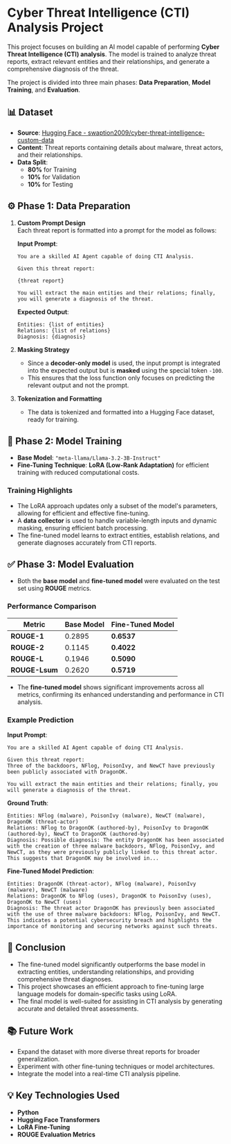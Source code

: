 # Cyber Threat Intelligence (CTI) Analysis Project

This project focuses on building an AI model capable of performing **Cyber Threat Intelligence (CTI) analysis**. The model is trained to analyze threat reports, extract relevant entities and their relationships, and generate a comprehensive diagnosis of the threat.

The project is divided into three main phases: **Data Preparation**, **Model Training**, and **Evaluation**.


## 📊 **Dataset**

- **Source**: [Hugging Face - swaption2009/cyber-threat-intelligence-custom-data](https://huggingface.co/datasets/swaption2009/cyber-threat-intelligence-custom-data)  
- **Content**: Threat reports containing details about malware, threat actors, and their relationships.  
- **Data Split**:
  - **80%** for Training  
  - **10%** for Validation  
  - **10%** for Testing  


## ⚙️ **Phase 1: Data Preparation**

1. **Custom Prompt Design**  
   Each threat report is formatted into a prompt for the model as follows:

   **Input Prompt**:
   ```
   You are a skilled AI Agent capable of doing CTI Analysis.

   Given this threat report:

   {threat report}

   You will extract the main entities and their relations; finally, you will generate a diagnosis of the threat.
   ```

   **Expected Output**:
   ```
   Entities: {list of entities}  
   Relations: {list of relations}  
   Diagnosis: {diagnosis}
   ```

2. **Masking Strategy**  
   - Since a **decoder-only model** is used, the input prompt is integrated into the expected output but is **masked** using the special token `-100`.  
   - This ensures that the loss function only focuses on predicting the relevant output and not the prompt.

3. **Tokenization and Formatting**  
   - The data is tokenized and formatted into a Hugging Face dataset, ready for training.


## 🔧 **Phase 2: Model Training**

- **Base Model**: `"meta-llama/Llama-3.2-3B-Instruct"`  
- **Fine-Tuning Technique**: **LoRA (Low-Rank Adaptation)** for efficient training with reduced computational costs.

### Training Highlights
- The LoRA approach updates only a subset of the model's parameters, allowing for efficient and effective fine-tuning.  
- A **data collector** is used to handle variable-length inputs and dynamic masking, ensuring efficient batch processing.  
- The fine-tuned model learns to extract entities, establish relations, and generate diagnoses accurately from CTI reports.


## ✅ **Phase 3: Model Evaluation**

- Both the **base model** and **fine-tuned model** were evaluated on the test set using **ROUGE** metrics.

### **Performance Comparison**

| Metric    | Base Model | Fine-Tuned Model |
|-----------|------------|------------------|
| **ROUGE-1**   | 0.2895     | **0.6537**         |
| **ROUGE-2**   | 0.1145     | **0.4022**         |
| **ROUGE-L**   | 0.1946     | **0.5090**         |
| **ROUGE-Lsum**| 0.2620     | **0.5719**         |

- The **fine-tuned model** shows significant improvements across all metrics, confirming its enhanced understanding and performance in CTI analysis.

### **Example Prediction**

**Input Prompt**:
```
You are a skilled AI Agent capable of doing CTI Analysis.

Given this threat report:
Three of the backdoors, NFlog, PoisonIvy, and NewCT have previously been publicly associated with DragonOK.

You will extract the main entities and their relations; finally, you will generate a diagnosis of the threat.
```

**Ground Truth**:
```
Entities: NFlog (malware), PoisonIvy (malware), NewCT (malware), DragonOK (threat-actor)  
Relations: NFlog to DragonOK (authored-by), PoisonIvy to DragonOK (authored-by), NewCT to DragonOK (authored-by)  
Diagnosis: Possible diagnosis: The entity DragonOK has been associated with the creation of three malware backdoors, NFlog, PoisonIvy, and NewCT, as they were previously publicly linked to this threat actor. This suggests that DragonOK may be involved in...
```

**Fine-Tuned Model Prediction**:
```
Entities: DragonOK (threat-actor), NFlog (malware), PoisonIvy (malware), NewCT (malware)  
Relations: DragonOK to NFlog (uses), DragonOK to PoisonIvy (uses), DragonOK to NewCT (uses)  
Diagnosis: The threat actor DragonOK has previously been associated with the use of three malware backdoors: NFlog, PoisonIvy, and NewCT. This indicates a potential cybersecurity breach and highlights the importance of monitoring and securing networks against such threats.
```


## 🚀 **Conclusion**

- The fine-tuned model significantly outperforms the base model in extracting entities, understanding relationships, and providing comprehensive threat diagnoses.  
- This project showcases an efficient approach to fine-tuning large language models for domain-specific tasks using LoRA.  
- The final model is well-suited for assisting in CTI analysis by generating accurate and detailed threat assessments.


## 📚 **Future Work**

- Expand the dataset with more diverse threat reports for broader generalization.  
- Experiment with other fine-tuning techniques or model architectures.  
- Integrate the model into a real-time CTI analysis pipeline.


## 💡 **Key Technologies Used**

- **Python**  
- **Hugging Face Transformers**  
- **LoRA Fine-Tuning**  
- **ROUGE Evaluation Metrics**  

